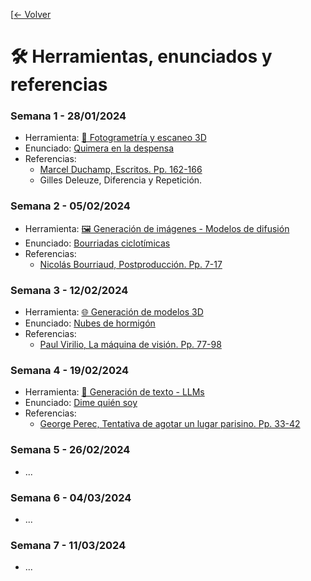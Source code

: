 [[← Volver](/README.md)

# 🛠️ Herramientas, enunciados y referencias

### Semana 1 - 28/01/2024 
- Herramienta: [📸 Fotogrametría y escaneo 3D](herramientas/fotogrametrias.md)
- Enunciado: [Quimera en la despensa](enunciados/quimera_en_la_despensa.md)
- Referencias:
  - [Marcel Duchamp, Escritos. Pp. 162-166](https://bibliotecatrevijano.files.wordpress.com/2014/10/75213741-marcel-duchamp-escritos-duchamp-du-signe.pdf) 
  - Gilles Deleuze, Diferencia y Repetición. 

### Semana 2 - 05/02/2024 
- Herramienta: [🖼️ Generación de imágenes - Modelos de difusión](herramientas/generación_de_imagenes.md)
- Enunciado: [Bourriadas ciclotímicas](enunciados/bourriadas_ciclotimicas.md)
- Referencias:
  - [Nicolás Bourriaud, Postproducción. Pp. 7-17](https://drive.upm.es/s/9wcy54EwvEN4Gaf) 

### Semana 3 - 12/02/2024 
- Herramienta: [🌐 Generación de modelos 3D](herramientas/genearcion_de_modelos_3d.md)
- Enunciado: [Nubes de hormigón](enunciados/nubes_de_hormigon.md)
- Referencias: 
  - [Paul Virilio, La máquina de visión. Pp. 77-98](https://drive.upm.es/s/9SqFBkHunipdsyC)

### Semana 4 - 19/02/2024 
- Herramienta: [💬 Generación de texto - LLMs](herramientas/generacion_de_texto.md)
- Enunciado: [Dime quién soy](enunciados/dime_quien_soy.md)
- Referencias:
  - [George Perec, Tentativa de agotar un lugar parisino. Pp. 33-42](https://drive.upm.es/s/vcxPuwM939uhcMj)


### Semana 5 - 26/02/2024
- ...

### Semana 6 - 04/03/2024
- ...

### Semana 7 - 11/03/2024
- ...
